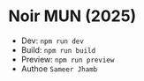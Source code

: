 # Noir MUN (2025)

- Dev: `npm run dev`
- Build: `npm run build`
- Preview: `npm run preview`
- Authoe `Sameer Jhamb`
